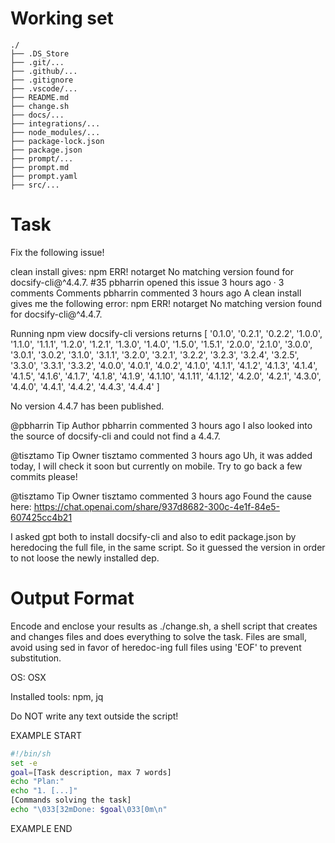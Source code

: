 # Working set

```
./
├── .DS_Store
├── .git/...
├── .github/...
├── .gitignore
├── .vscode/...
├── README.md
├── change.sh
├── docs/...
├── integrations/...
├── node_modules/...
├── package-lock.json
├── package.json
├── prompt/...
├── prompt.md
├── prompt.yaml
├── src/...

```

# Task

Fix the following issue!

clean install gives: npm ERR! notarget No matching version found for docsify-cli@^4.4.7. #35
pbharrin opened this issue 3 hours ago · 3 comments
Comments
pbharrin commented 3 hours ago
A clean install gives me the following error:
npm ERR! notarget No matching version found for docsify-cli@^4.4.7.

Running npm view docsify-cli versions
returns
[ &#39;0.1.0&#39;, &#39;0.2.1&#39;,  &#39;0.2.2&#39;,  &#39;1.0.0&#39;,  &#39;1.1.0&#39;, &#39;1.1.1&#39;, &#39;1.2.0&#39;,  &#39;1.2.1&#39;,  &#39;1.3.0&#39;,  &#39;1.4.0&#39;, &#39;1.5.0&#39;, &#39;1.5.1&#39;,  &#39;2.0.0&#39;,  &#39;2.1.0&#39;,  &#39;3.0.0&#39;, &#39;3.0.1&#39;, &#39;3.0.2&#39;,  &#39;3.1.0&#39;,  &#39;3.1.1&#39;,  &#39;3.2.0&#39;, &#39;3.2.1&#39;, &#39;3.2.2&#39;,  &#39;3.2.3&#39;,  &#39;3.2.4&#39;,  &#39;3.2.5&#39;, &#39;3.3.0&#39;, &#39;3.3.1&#39;,  &#39;3.3.2&#39;,  &#39;4.0.0&#39;,  &#39;4.0.1&#39;, &#39;4.0.2&#39;, &#39;4.1.0&#39;,  &#39;4.1.1&#39;,  &#39;4.1.2&#39;,  &#39;4.1.3&#39;, &#39;4.1.4&#39;, &#39;4.1.5&#39;,  &#39;4.1.6&#39;,  &#39;4.1.7&#39;,  &#39;4.1.8&#39;, &#39;4.1.9&#39;, &#39;4.1.10&#39;, &#39;4.1.11&#39;, &#39;4.1.12&#39;, &#39;4.2.0&#39;, &#39;4.2.1&#39;, &#39;4.3.0&#39;,  &#39;4.4.0&#39;,  &#39;4.4.1&#39;,  &#39;4.4.2&#39;, &#39;4.4.3&#39;, &#39;4.4.4&#39; ]

No version 4.4.7 has been published.

@pbharrin
Tip
Author
pbharrin commented 3 hours ago
I also looked into the source of docsify-cli and could not find a 4.4.7.

@tisztamo
Tip
Owner
tisztamo commented 3 hours ago
Uh, it was added today, I will check it soon but currently on mobile. Try to go back a few commits please!

@tisztamo
Tip
Owner
tisztamo commented 3 hours ago
Found the cause here:
https://chat.openai.com/share/937d8682-300c-4e1f-84e5-607425cc4b21

I asked gpt both to install docsify-cli and also to edit package.json by heredocing the full file, in the same script. So it guessed the version in order to not loose the newly installed dep.


# Output Format

Encode and enclose your results as ./change.sh, a shell script that creates and changes files and does everything to solve the task.
Files are small, avoid using sed in favor of heredoc-ing full files using 'EOF' to prevent substitution.

OS: OSX

Installed tools: npm, jq


Do NOT write any text outside the script!

EXAMPLE START

```sh
#!/bin/sh
set -e
goal=[Task description, max 7 words]
echo "Plan:"
echo "1. [...]"
[Commands solving the task]
echo "\033[32mDone: $goal\033[0m\n"
```

EXAMPLE END

